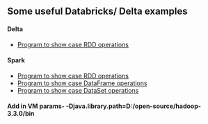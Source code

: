 ## Some useful Databricks/ Delta examples

#### Delta
- [Program to show case RDD operations][SparkRDDTest.md]

[SparkRDDTest.md]: https://github.com/inbravo/databricks-feature-set/blob/master/src/main/scala/com/inbravo/delta/SchemaEvolutionTest.scala

#### Spark
- [Program to show case RDD operations][SparkRDDTest.md]
- [Program to show case DataFrame operations][SparkDFTest.md]
- [Program to show case DataSet operations][SparkDSTest.md]

[SparkRDDTest.md]: https://github.com/inbravo/databricks-feature-set/blob/master/src/main/scala/com/inbravo/spark/SparkRDDTest.scala
[SparkDFTest.md]: https://github.com/inbravo/databricks-feature-set/blob/master/src/main/scala/com/inbravo/spark/SparkDFTest.scala
[SparkDSTest.md]: https://github.com/inbravo/databricks-feature-set/blob/master/src/main/scala/com/inbravo/spark/SparkDSTest.scala

#### Add in VM params- -Djava.library.path=D:/open-source/hadoop-3.3.0/bin